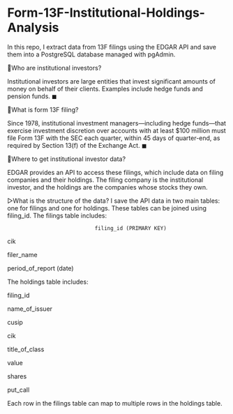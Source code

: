 # Form-13F-Institutional-Holdings-Analysis

In this repo, I extract data from 13F filings using the EDGAR API and save them into a PostgreSQL database managed with pgAdmin.

📏Who are institutional investors?

Institutional investors are large entities that invest significant amounts of money on behalf of their clients. 
Examples include hedge funds and pension funds. ◼

📏What is form 13F filing? 

 Since 1978, institutional investment managers—including hedge funds—that exercise investment discretion over accounts with at least $100 million must file Form 13F with the SEC each quarter, within 45 days of quarter-end, as required by Section 13(f) of the Exchange Act. ◼

📏Where to get institutional investor data?

EDGAR provides an API to access these filings, which include data on filing companies and their holdings. The filing company is the institutional investor, and the holdings are the companies whose stocks they own.

▷What is the structure of the data? 
      I save the API data in two main tables: one for filings and one for holdings. These tables can be joined using filing_id.
      The filings table includes:

                                filing_id (PRIMARY KEY)

cik

filer_name

period_of_report (date)

The holdings table includes:

filing_id

name_of_issuer

cusip

cik

title_of_class

value

shares

put_call

Each row in the filings table can map to multiple rows in the holdings table.
   

 

 



